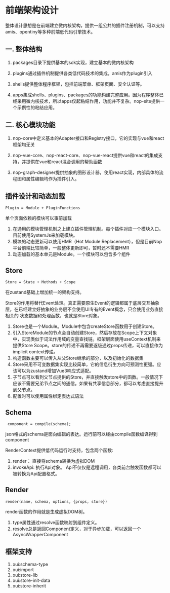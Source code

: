 # 前端架构设计

整体设计思想是在前端建立微内核架构，提供一组公共的插件注册机制，可以支持amis、opentiny等多种前端低代码引擎技术。



## 一. 整体结构

1. packages目录下提供基本的sdk实现，建立基本的微内核架构

2. plugins通过插件机制提供各类低代码技术的集成，amis作为plugin引入

3. shells提供整体程序框架，包括前端菜单、框架页面、安全认证等。

4. apps集成shells、plugins、packages的功能构建完整应用。因为程序整体已经采用微内核技术，所以apps仅起粘结作用，功能并不复杂。nop-site提供一个示例性的粘结应用。


## 二. 核心模块功能

1. nop-core中定义基本的Adapter接口和Registry接口，它的实现与vue和react框架均无关

2. nop-vue-core、nop-react-core、nop-vue-react提供vue和react的集成支持，并提供在vue和react混合调用的帮助函数

3. nop-graph-designer提供抽象的图形设计器，使用react实现，内部具体的流程图和属性编辑均作为插件引入。


## 插件设计和动态加载
````
Plugin = Module + PluginFunctions
````

单个页面依赖的模块可以事前加载

1. 在通用的模块管理机制之上建立插件管理机制。每个插件对应一个模块入口。目前使用SystemJs来加载模块。
2. 模块的动态更新可以使用HMR（Hot Module Replacement），但是目前Nop平台前端比较简单，一般整体更新即可，暂时还不需要HMR
3. 动态加载的基本单元是Module。一个模块可以包含多个组件

## Store
````
Store = State + Methods + Scope
````

在zustand基础上增加统一的架构支持。

Store的作用将替代Event处理。真正需要原生Event的逻辑都属于底层交互抽象层，在已经建立好抽象的业务层不会使用UI专有的Event概念，只会使用业务直接相关的
状态数据和处理函数，也就是Store对象。

1. Store也是一个Module。Module中包含createStore函数用于创建Store。
2. 引入StoreModule的节点会自动创建Store，然后存放在Scope上下文对象中，实现类似于词法作用域的变量查找链。框架层面使用useContext机制来提供Store Scope。store的传递不再需要逐级通过props传递，可以直接作为implicit context传递。
3. 构造函数主要可以传入从父Store继承的部分，以及初始化的数据集
4. Store采用不可变数据集实现比较简单，它的信息衍生方向可预测性更强。应该可以为zustand增加Vue3响应式适配。
5. 子节点可以看到父节点提供的Store，并直接触发store中的函数。一般情况下应该不需要兄弟节点之间的通信。如果有共享信息部分，都可以考虑直接提升到父节点。
6. 配置时可以使用属性绑定表达式语法

## Schema

````
 component = compile(schema);
````

json格式的schema是面向编辑的表达。运行前可以经由compile函数编译得到component

RenderContext提供低代码运行时支持，包含两个函数: 
1. render： 直接将schema转换为虚拟DOM
2. invokeApi: 执行Api对象。 Api不仅仅是远程调用，各类前台触发函数都可以被转换为Api配置格式。

## Render
````
render(name, schema, options, {props, store})
````

render函数的作用就是生成虚拟DOM树。

1. type属性通过resolve函数映射到组件定义。
2. resolve总是返回Component定义，对于异步加载，可以返回一个AsyncWrapperComponent


## 框架支持
1. xui:schema-type
2. xui:import
3. xui:store-lib
4. xui:store-init-data
5. xui:store-inherit
